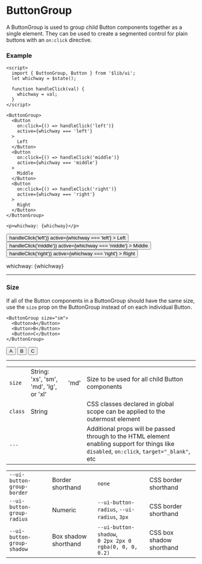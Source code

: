 <script>
	import { ButtonGroup, Button } from '$lib/ui';
  import Table from '$lib/components/Table.svelte';

  let name = '';
  let whichway = $state();

  function handleClick(val) {
    whichway = val;
  }
</script>

# ButtonGroup

A ButtonGroup is used to group child Button components together as a single element. They can be
used to create a segmented control for plain buttons with an `on:click` directive.

### Example

```svelte
<script>
  import { ButtonGroup, Button } from '$lib/ui';
  let whichway = $state();

  function handleClick(val) {
    whichway = val;
  }
</script>

<ButtonGroup>
  <Button
    on:click={() => handleClick('left')}
    active={whichway === 'left'}
  >
    Left
  </Button>
  <Button
    on:click={() => handleClick('middle')}
    active={whichway === 'middle'}
  >
    Middle
  </Button>
  <Button
    on:click={() => handleClick('right')}
    active={whichway === 'right'}
  >
    Right
  </Button>
</ButtonGroup>

<p>whichway: {whichway}</p>
```
<ButtonGroup>
  <Button
    on:click={() => handleClick('left')}
    active={whichway === 'left'}
  >
    Left
  </Button>
  <Button
    on:click={() => handleClick('middle')}
    active={whichway === 'middle'}
  >
    Middle
  </Button>
  <Button
    on:click={() => handleClick('right')}
    active={whichway === 'right'}
  >
    Right
  </Button>
</ButtonGroup>

<p>whichway: {whichway}</p>

---

### Size

If all of the Button components in a ButtonGroup should have the same size, use the `size` prop on the
ButtonGroup instead of on each individual Button.

```svelte
<ButtonGroup size="sm">
  <Button>A</Button>
  <Button>B</Button>
  <Button>C</Button>
</ButtonGroup>
```
<ButtonGroup size="sm">
  <Button>A</Button>
  <Button>B</Button>
  <Button>C</Button>
</ButtonGroup>

---

<Table name="ButtonGroup" type="props">
  <tr>
    <td><code>size</code></td>
    <td>String: 'xs', 'sm', 'md', 'lg', or 'xl'</td>
    <td>'md'</td>
    <td>Size to be used for all child Button components</td>
  </tr>
  <tr>
    <td><code>class</code></td>
    <td>String</td>
    <td>&nbsp;</td>
    <td>CSS classes declared in global scope can be applied to the outermost element</td>
  </tr>
  <tr>
    <td><code>...</code></td>
    <td>&nbsp;</td>
    <td>&nbsp;</td>
    <td
      >Additional props will be passed through to the HTML element enabling support for things
      like
      <code>disabled</code>, <code>on:click</code>, <code>target="_blank"</code>, etc</td
    >
  </tr>
</Table>

<Table name="ButtonGroup" type="css">
  <tr>
    <td><code>--ui-button-group-border</code></td>
    <td>Border shorthand</td>
    <td><code>none</code></td>
    <td>CSS border shorthand</td>
  </tr>
  <tr>
    <td><code>--ui-button-group-radius</code></td>
    <td>Numeric</td>
    <td><code>--ui-button-radius</code>, <code>--ui-radius</code>, <code>3px</code></td>
    <td>CSS border shorthand</td>
  </tr>
  <tr>
    <td><code>--ui-button-group-shadow</code></td>
    <td>Box shadow shorthand</td>
    <td><code>--ui-button-shadow</code>,<br><code>0 2px 2px 0 rgba(0, 0, 0, 0.2)</code></td>
    <td>CSS box shadow shorthand</td>
  </tr>
</Table>